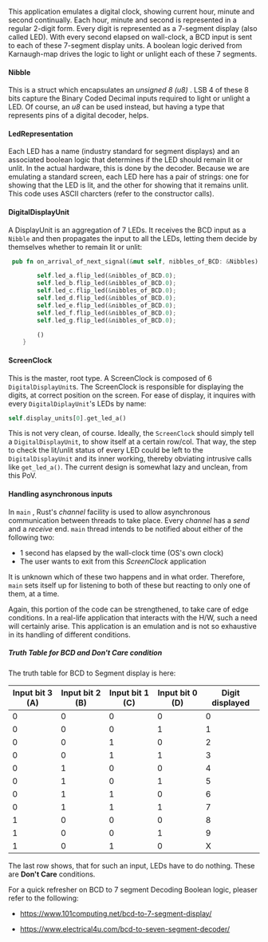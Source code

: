 This application emulates a digital clock, showing current hour, minute and 
second continually. Each hour, minute and second is represented in a regular 
2-digit form. Every digit is represented as a 7-segment display (also called 
LED). With every second elapsed on wall-clock, a BCD input is sent to each of these 7-segment 
display units. A boolean logic derived from Karnaugh-map drives the logic to 
light or unlight each of these 7 segments.


#### Nibble

This is a struct which encapsulates an _unsigned 8 (u8)_ . LSB 4 of these 8 
bits capture the Binary Coded Decimal inputs required to light or unlight a 
LED. Of course,
an 
_u8_ can be used instead, but having a type that represents pins of a 
digital decoder, helps.

#### LedRepresentation

Each LED has a name (industry standard for segment displays) and an 
associated boolean logic that determines if the LED should remain lit or 
unlit. In the actual hardware, this is done by the decoder. Because we are 
emulating a standard screen, each LED here has a pair of strings: one for 
showing that the LED is lit, and the other for showing that it remains unlit.
This code uses ASCII charcters (refer to the constructor calls).

#### DigitalDisplayUnit

A DisplayUnit is an aggregation of 7 LEDs. It receives the BCD input as a 
`Nibble` and then propagates the input to all the LEDs, letting them decide 
by themselves whether to remain lit or unlit:

```rust
 pub fn on_arrival_of_next_signal(&mut self, nibbles_of_BCD: &Nibbles) -> () {

        self.led_a.flip_led(&nibbles_of_BCD.0);
        self.led_b.flip_led(&nibbles_of_BCD.0);
        self.led_c.flip_led(&nibbles_of_BCD.0);
        self.led_d.flip_led(&nibbles_of_BCD.0);
        self.led_e.flip_led(&nibbles_of_BCD.0);
        self.led_f.flip_led(&nibbles_of_BCD.0);
        self.led_g.flip_led(&nibbles_of_BCD.0);

        ()
    }
```

#### ScreenClock

This is the master, root type. A ScreenClock is composed of 6 
`DigitalDisplayUnit`s. The ScreenClock is responsible for displaying the 
digits, at correct position on the screen. For ease of display, it inquires 
with every `DigitalDiplayUnit`'s LEDs by name:

```rust
self.display_units[0].get_led_a()
```
This is not very clean, of course. Ideally, the `ScreenClock` should simply 
tell a `DigitalDisplayUnit`, to show itself at a certain row/col. That way, 
the step to check the lit/unlit status of every LED could be left to the 
`DigitalDisplayUnit` and its inner working, thereby obviating intrusive 
calls like `get_led_a()`. The current design is somewhat lazy and unclean, 
from this PoV.

#### Handling asynchronous inputs

In `main` , Rust's _channel_ facility is used to allow asynchronous 
communication between threads to take place. Every _channel_ has a _send_ 
and a _receive_ end. `main` thread intends to be notified about either of 
the following two:

* 1 second has elapsed by the wall-clock time (OS's own clock)
* The user wants to exit from this _ScreenClock_ application

It is unknown which of these two happens and in what order. Therefore, 
`main` sets itself up for listening to both of these but reacting to only 
one of them, at a time.

Again, this portion of the code can be strengthened, to take care of edge 
conditions. In a real-life application that interacts with the H/W, such a 
need will certainly arise. This application is an emulation and is not so 
exhaustive in its handling of different conditions.

##### Truth Table for BCD and Don't Care condition

The truth table for BCD to Segment display is here:

| Input bit 3 (A) | Input bit 2 (B) | Input bit 1 (C) | Input bit 0 (D) | Digit displayed |
|-----------------|-----------------|-----------------|-----------------|-----------------|
| 0               | 0               | 0               | 0               | 0               |
| 0               | 0               | 0               | 1               | 1               |
| 0               | 0               | 1               | 0               | 2               |
| 0               | 0               | 1               | 1               | 3               |
| 0               | 1               | 0               | 0               | 4               |
| 0               | 1               | 0               | 1               | 5               |
| 0               | 1               | 1               | 0               | 6               |
| 0               | 1               | 1               | 1               | 7               |
| 1               | 0               | 0               | 0               | 8               |
| 1               | 0               | 0               | 1               | 9               |
| 1               | 0               | 1               | 0               | X               |


The last row shows, that for such an input, LEDs have to do nothing. These 
are **Don't Care** conditions.

For a quick refresher on BCD to 7 segment Decoding Boolean logic, pleaser 
refer to the following:

* https://www.101computing.net/bcd-to-7-segment-display/

* https://www.electrical4u.com/bcd-to-seven-segment-decoder/


